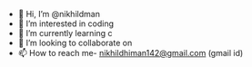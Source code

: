 - 👋 Hi, I’m @nikhildman
- 👀 I’m interested in coding
- 🌱 I’m currently learning c
- 💞️ I’m looking to collaborate on 
- 📫 How to reach me- nikhildhiman142@gmail.com (gmail id)

<!-- -
nikhildman/nikhildman is a ✨ special ✨ repository because its `README.md` (this file) appears on your GitHub profile.
You can click the Preview link to take a look at your changes.
--->
